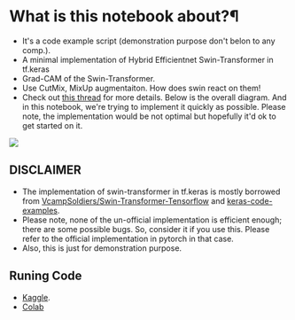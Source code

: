 # What is this notebook about?¶
- It's a code example script (demonstration purpose don't belon to any comp.).
- A minimal implementation of Hybrid Efficientnet Swin-Transformer in tf.keras
- Grad-CAM of the Swin-Transformer.
- Use CutMix, MixUp augmentaiton. How does swin react on them!
- Check out [this thread](https://www.kaggle.com/c/petfinder-pawpularity-score/discussion/277917) for more details. Below is the overall diagram. And in this notebook, we're trying to implement it quickly as possible. Please note, the implementation would be not optimal but hopefully it'd ok to get started on it.

![](https://i.imgur.com/2iXNuBA.png)

## DISCLAIMER
- The implementation of swin-transformer in tf.keras is mostly borrowed from [VcampSoldiers/Swin-Transformer-Tensorflow](https://github.com/VcampSoldiers/Swin-Transformer-Tensorflow) and [keras-code-examples](https://keras.io/examples/vision/swin_transformers/).
- Please note, none of the un-official implementation is efficient enough; there are some possible bugs. So, consider it if you use this. Please refer to the official implementation in pytorch in that case.
- Also, this is just for demonstration purpose.

## Runing Code 

- [Kaggle](https://www.kaggle.com/ipythonx/tf-hybrid-swintransformer-cutmix-mixup-gradcam).
- [Colab]()

